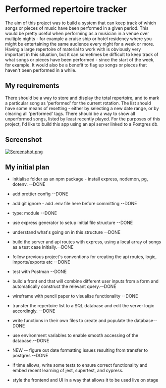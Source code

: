 # Performed repertoire tracker

The aim of this project was to build a system that can keep track of which songs or pieces of music have been performed in a given period. This would be pretty useful when performing as a musician in a venue over multiple nights - for example a cruise ship or hotel residency where you might be entertaining the same audience every night for a week or more. Having a large repertoire of material to work with is obviously very important in this situation, but it can sometimes be difficult to keep track of what songs or pieces have been performed - since the start of the week, for example.
It would also be a benefit to flag up songs or pieces that haven't been performed in a while.

## My requirements

There should be a way to store and display the total repertoire, and to mark a particular song as 'performed' for the current rotation.
The list should have some means of resetting - either by selecting a new date range, or by clearing all 'performed' tags.
There should be a way to show all unperformed songs, listed by least recently played.
For the purposes of this project, I'd like to build this app using an api server linked to a Postgres db.

## Screenshot

[![Screenshot.png](https://i.postimg.cc/3wy1jSFt/Screenshot.png)](https://postimg.cc/7CkSwNcz)

## My initial plan

- initialise folder as an npm package - install express, nodemon, pg, dotenv. --DONE
- add prettier config --DONE
- add git ignore - add .env file here before committing --DONE
- type: module --DONE
- use express generator to setup initial file structure --DONE
- understand what's going on in this structure --DONE
- build the server and api routes with express, using a local array of songs as a test case initially.--DONE
- follow previous project's conventions for creating the api routes, logic, imports/exports etc --DONE
- test with Postman --DONE

- build a front end that will combine different user inputs from a form and automatically construct the relevant query.--DONE
- wireframe with pencil paper to visualise functionality --DONE

- transfer the repertoire list to a SQL database and edit the server logic accordingly. --DONE

- write functions in their own files to create and populate the database--DONE

- use environment variables to enable smooth accessing of the database.--DONE

- NEW -- figure out date formatting issues resulting from transfer to postgres --DONE

- if time allows, write some tests to ensure correct functionality and embed recent learning of jest, supertest, and cypress.

- style the frontend and UI in a way that allows it to be used live on stage
